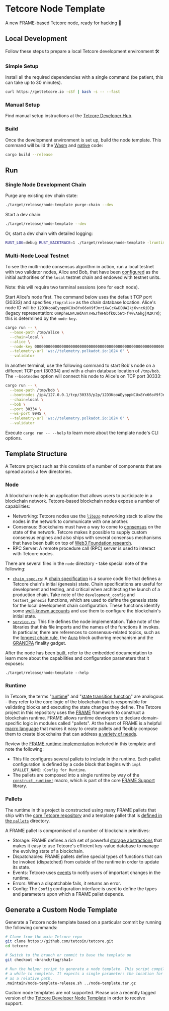 # Tetcore Node Template

A new FRAME-based Tetcore node, ready for hacking :rocket:

## Local Development

Follow these steps to prepare a local Tetcore development environment :hammer_and_wrench:

### Simple Setup

Install all the required dependencies with a single command (be patient, this can take up to 30
minutes).

```bash
curl https://gettetcore.io -sSf | bash -s -- --fast
```

### Manual Setup

Find manual setup instructions at the
[Tetcore Developer Hub](https://tetcoin.org/docs/en/knowledgebase/getting-started/#manual-installation).

### Build

Once the development environment is set up, build the node template. This command will build the
[Wasm](https://tetcoin.org/docs/en/knowledgebase/advanced/executor#wasm-execution) and
[native](https://tetcoin.org/docs/en/knowledgebase/advanced/executor#native-execution) code:

```bash
cargo build --release
```

## Run

### Single Node Development Chain

Purge any existing dev chain state:

```bash
./target/release/node-template purge-chain --dev
```

Start a dev chain:

```bash
./target/release/node-template --dev
```

Or, start a dev chain with detailed logging:

```bash
RUST_LOG=debug RUST_BACKTRACE=1 ./target/release/node-template -lruntime=debug --dev
```

### Multi-Node Local Testnet

To see the multi-node consensus algorithm in action, run a local testnet with two validator nodes,
Alice and Bob, that have been [configured](./node/src/chain_spec.rs) as the initial
authorities of the `local` testnet chain and endowed with testnet units.

Note: this will require two terminal sessions (one for each node).

Start Alice's node first. The command below uses the default TCP port (30333) and specifies
`/tmp/alice` as the chain database location. Alice's node ID will be
`12D3KooWEyoppNCUx8Yx66oV9fJnriXwCcXwDDUA2kj6vnc6iDEp` (legacy representation:
`QmRpheLN4JWdAnY7HGJfWFNbfkQCb6tFf4vvA6hgjMZKrR`); this is determined by the `node-key`.

```bash
cargo run -- \
  --base-path /tmp/alice \
  --chain=local \
  --alice \
  --node-key 0000000000000000000000000000000000000000000000000000000000000001 \
  --telemetry-url 'ws://telemetry.polkadot.io:1024 0' \
  --validator
```

In another terminal, use the following command to start Bob's node on a different TCP port (30334)
and with a chain database location of `/tmp/bob`. The `--bootnodes` option will connect his node to
Alice's on TCP port 30333:

```bash
cargo run -- \
  --base-path /tmp/bob \
  --bootnodes /ip4/127.0.0.1/tcp/30333/p2p/12D3KooWEyoppNCUx8Yx66oV9fJnriXwCcXwDDUA2kj6vnc6iDEp \
  --chain=local \
  --bob \
  --port 30334 \
  --ws-port 9945 \
  --telemetry-url 'ws://telemetry.polkadot.io:1024 0' \
  --validator
```

Execute `cargo run -- --help` to learn more about the template node's CLI options.

## Template Structure

A Tetcore project such as this consists of a number of components that are spread across a few
directories.

### Node

A blockchain node is an application that allows users to participate in a blockchain network.
Tetcore-based blockchain nodes expose a number of capabilities:

-   Networking: Tetcore nodes use the [`libp2p`](https://libp2p.io/) networking stack to allow the
    nodes in the network to communicate with one another.
-   Consensus: Blockchains must have a way to come to
    [consensus](https://tetcoin.org/docs/en/knowledgebase/advanced/consensus) on the state of the
    network. Tetcore makes it possible to supply custom consensus engines and also ships with
    several consensus mechanisms that have been built on top of
    [Web3 Foundation research](https://research.web3.foundation/en/latest/polkadot/NPoS/index.html).
-   RPC Server: A remote procedure call (RPC) server is used to interact with Tetcore nodes.

There are several files in the `node` directory - take special note of the following:

-   [`chain_spec.rs`](./node/src/chain_spec.rs): A
    [chain specification](https://tetcoin.org/docs/en/knowledgebase/integrate/chain-spec) is a
    source code file that defines a Tetcore chain's initial (genesis) state. Chain specifications
    are useful for development and testing, and critical when architecting the launch of a
    production chain. Take note of the `development_config` and `testnet_genesis` functions, which
    are used to define the genesis state for the local development chain configuration. These
    functions identify some
    [well-known accounts](https://tetcoin.org/docs/en/knowledgebase/integrate/tetkey#well-known-keys)
    and use them to configure the blockchain's initial state.
-   [`service.rs`](./node/src/service.rs): This file defines the node implementation. Take note of
    the libraries that this file imports and the names of the functions it invokes. In particular,
    there are references to consensus-related topics, such as the
    [longest chain rule](https://tetcoin.org/docs/en/knowledgebase/advanced/consensus#longest-chain-rule),
    the [Aura](https://tetcoin.org/docs/en/knowledgebase/advanced/consensus#aura) block authoring
    mechanism and the
    [GRANDPA](https://tetcoin.org/docs/en/knowledgebase/advanced/consensus#grandpa) finality
    gadget.

After the node has been [built](#build), refer to the embedded documentation to learn more about the
capabilities and configuration parameters that it exposes:

```shell
./target/release/node-template --help
```

### Runtime

In Tetcore, the terms
"[runtime](https://tetcoin.org/docs/en/knowledgebase/getting-started/glossary#runtime)" and
"[state transition function](https://tetcoin.org/docs/en/knowledgebase/getting-started/glossary#stf-state-transition-function)"
are analogous - they refer to the core logic of the blockchain that is responsible for validating
blocks and executing the state changes they define. The Tetcore project in this repository uses
the [FRAME](https://tetcoin.org/docs/en/knowledgebase/runtime/frame) framework to construct a
blockchain runtime. FRAME allows runtime developers to declare domain-specific logic in modules
called "pallets". At the heart of FRAME is a helpful
[macro language](https://tetcoin.org/docs/en/knowledgebase/runtime/macros) that makes it easy to
create pallets and flexibly compose them to create blockchains that can address
[a variety of needs](https://www.tetcore.io/tetcore-users/).

Review the [FRAME runtime implementation](./runtime/src/lib.rs) included in this template and note
the following:

-   This file configures several pallets to include in the runtime. Each pallet configuration is
    defined by a code block that begins with `impl $PALLET_NAME::Config for Runtime`.
-   The pallets are composed into a single runtime by way of the
    [`construct_runtime!`](https://crates.tetcoin.org/frame_support/macro.construct_runtime.html)
    macro, which is part of the core
    [FRAME Support](https://tetcoin.org/docs/en/knowledgebase/runtime/frame#support-library)
    library.

### Pallets

The runtime in this project is constructed using many FRAME pallets that ship with the
[core Tetcore repository](https://github.com/tetcoin/tetcore/tree/master/frame) and a
template pallet that is [defined in the `pallets`](./pallets/template/src/lib.rs) directory.

A FRAME pallet is compromised of a number of blockchain primitives:

-   Storage: FRAME defines a rich set of powerful
    [storage abstractions](https://tetcoin.org/docs/en/knowledgebase/runtime/storage) that makes
    it easy to use Tetcore's efficient key-value database to manage the evolving state of a
    blockchain.
-   Dispatchables: FRAME pallets define special types of functions that can be invoked (dispatched)
    from outside of the runtime in order to update its state.
-   Events: Tetcore uses [events](https://tetcoin.org/docs/en/knowledgebase/runtime/events) to
    notify users of important changes in the runtime.
-   Errors: When a dispatchable fails, it returns an error.
-   Config: The `Config` configuration interface is used to define the types and parameters upon
    which a FRAME pallet depends.

## Generate a Custom Node Template

Generate a Tetcore node template based on a particular commit by running the following commands:

```bash
# Clone from the main Tetcore repo
git clone https://github.com/tetcoin/tetcore.git
cd tetcore

# Switch to the branch or commit to base the template on
git checkout <branch/tag/sha1>

# Run the helper script to generate a node template. This script compiles Tetcore, so it will take
# a while to complete. It expects a single parameter: the location for the script's output expressed
# as a relative path.
.maintain/node-template-release.sh ../node-template.tar.gz
```

Custom node templates are not supported. Please use a recently tagged version of the
[Tetcore Developer Node Template](https://github.com/tetcore-developer-hub/tetcore-node-template)
in order to receive support.
